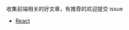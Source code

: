 收集前端相关的好文章，有推荐的欢迎提交 issue

- [React](https://github.com/crazylxr/ExcellentArticles/blob/master/react.md)
